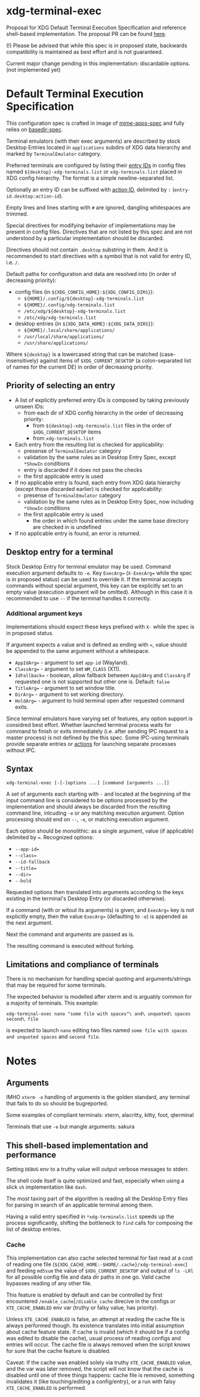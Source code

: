# xdg-terminal-exec

Proposal for XDG Default Terminal Execution Specification and reference
shell-based implementation. The proposal PR can be found
[here](https://gitlab.freedesktop.org/terminal-wg/specifications/-/merge_requests/3/diffs).

(!) Please be advised that while this spec is in proposed state, backwards
compatibility is maintained as best effort and is not guaranteed.

Current major change pending in this implementation: discardable options.
(not implemented yet)

# Default Terminal Execution Specification

This configuration spec is crafted in image of
[mime-apps-spec](https://specifications.freedesktop.org/mime-apps-spec/latest/ar01s02.html)
and fully relies on
[basedir-spec](https://standards.freedesktop.org/basedir-spec/basedir-spec-latest.html).

Terminal emulators (with their exec arguments) are described by stock Desktop
Entries located in `applications` subdirs of XDG data hierarchy and marked by
`TerminalEmulator` category.

Preferred terminals are configured by listing their
[entry IDs](https://specifications.freedesktop.org/desktop-entry-spec/latest/ar01s02.html#desktop-file-id)
in config files named `${desktop}-xdg-terminals.list` or `xdg-terminals.list`
placed in XDG config hierarchy. The format is a simple newline-separated list.

Optionally an entry ID can be suffixed with
[action ID](https://specifications.freedesktop.org/desktop-entry-spec/latest/ar01s11.html),
delimited by `:` (`entry-id.desktop:action-id`).

Empty lines and lines starting with `#` are ignored, dangling whitespaces are
trimmed.

Special directives for modifying behavior of implementations may be present in
config files. Directives that are not listed by this spec and are not understood
by a particular implementation should be discarded.

Directives should not contain `.desktop` substring in them. And it is
recommended to start directives with a symbol that is not valid for entry ID,
i.e. `/`.

Default paths for configuration and data are resolved into (in order of
decreasing priority):

- config files (in `${XDG_CONFIG_HOME}:${XDG_CONFIG_DIRS}`):
  - `${HOME}/.config/${desktop}-xdg-terminals.list`
  - `${HOME}/.config/xdg-terminals.list`
  - `/etc/xdg/${desktop}-xdg-terminals.list`
  - `/etc/xdg/xdg-terminals.list`
- desktop entries (in `${XDG_DATA_HOME}:${XDG_DATA_DIRS}`):
  - `${HOME}/.local/share/applications/`
  - `/usr/local/share/applications/`
  - `/usr/share/applications/`

Where `${desktop}` is a lowercased string that can be matched
(case-insensitively) against items of `$XDG_CURRENT_DESKTOP` (a colon-separated
list of names for the current DE) in order of decreasing priority.

## Priority of selecting an entry

- A list of explicitly preferred entry IDs is composed by taking previously
  unseen IDs:
  - from each dir of XDG config hierarchy in the order of decreasing priority:
    - from `${desktop}-xdg-terminals.list` files in the order of
      `$XDG_CURRENT_DESKTOP` items
    - from `xdg-terminals.list`
- Each entry from the resulting list is checked for applicability:
  - presense of `TerminalEmulator` category
  - validation by the same rules as in Desktop Entry Spec, except `*ShowIn`
    conditions
  - entry is discarded if it does not pass the checks
  - the first applicable entry is used
- If no applicable entry is found, each entry from XDG data hierarchy (except
  those discarded earlier) is checked for applicability:
  - presense of `TerminalEmulator` category
  - validation by the same rules as in Desktop Entry Spec, now including
    `*ShowIn` conditions
  - the first applicable entry is used
    - the order in which found entries under the same base directory are checked
      in is undefined
- If no applicable entry is found, an error is returned.

## Desktop entry for a terminal

Stock Desktop Entry for terminal emulator may be used. Command execution
argument defaults to `-e`. Key `ExecArg=` (`X-ExecArg=` while the spec is in
proposed status) can be used to override it. If the terminal accepts commands
without special argument, this key can be explicitly set to an empty value
(execution argument will be omitted). Although in this case it is recommended to
use `--` if the terminal handles it correctly.

### Additional argument keys

Implementations should expect these keys prefixed with `X-` while the spec is
in proposed status.

If argument expects a value and is defined as ending with `=`, value should be
appended to the same argument without a whitespace.

- `AppIdArg=` - argument to set `app-id` (Wayland).
- `ClassArg=` - argument to set `WM_CLASS` (X11).
- `IdFallback=` - boolean, allow fallback between `AppIdArg` and `ClassArg` if
  requested one is not supported but other one is. Default: `false`
- `TitleArg=` - argument to set window title.
- `DirArg=` - argument to set working directory.
- `HoldArg=` - argument to hold terminal open after requested command exits.

Since terminal emulators have varying set of features, any option support is
considred best effort. Whether launched terminal process waits for command to
finish or exits immediately (i.e. after sending IPC request to a master process)
is not defined by the this spec. Some IPC-using terminals provide separate
entries or
[actions](https://specifications.freedesktop.org/desktop-entry-spec/latest/ar01s11.html)
for launching separate processes without IPC.

## Syntax

```
xdg-terminal-exec [-[-]options ...] [command [arguments ...]]
```

A set of arguments each starting with `-` and located at the beginning of the
input command line is considered to be options processed by the implementation
and should always be discarded from the resulting command line, inlcuding `-e`
or any matching execution argument. Option processing should end on `--`, `-e`,
or matching execution argument.

Each option should be monolithic: as a single argument, value (if applicable)
delimited by `=`. Recognized options:

- `--app-id=`
- `--class=`
- `--id-fallback`
- `--title=`
- `--dir=`
- `--hold`

Requested options then translated into arguments according to the keys existing
in the terminal's Desktop Entry (or discarded otherwise).

If a command (with or witout its arguments) is given, and `ExecArg=` key is
not explicitly empty, then the value `ExecArg=` (defaulting to `-e`) is
appended as the next argument.

Next the command and arguments are passed as is.

The resulting command is executed without forking.

## Limitations and compliance of terminals

There is no mechanism for handling special quoting and arguments/strings that
may be required for some terminals.

The expected behavior is modelled after xterm and is arguably common for a
majority of terminals. This example:

```
xdg-terminal-exec nano "some file with spaces"\ and\ unquoted\ spaces second\ file
```

is expected to launch `nano` editing two files named
`some file with spaces and unquoted spaces` and `second file`.

# Notes

## Arguments

IMHO `xterm -e` handling of arguments is the golden standard, any terminal that
fails to do so should be bugreported.

Some examples of compliant terminals: xterm, alacritty, kitty, foot, qterminal

Terminals that use `-e` but mangle arguments: sakura

## This shell-based implementation and performance

Setting `DEBUG` env to a truthy value will output verbose messages to stderr.

The shell code itself is quite optimized and fast, especially when using a slick
`sh` implementation like `dash`.

The most taxing part of the algorithm is reading all the Desktop Entry files for
parsing in search of an applicable terminal among them.

Having a valid entry specified in `*xdg-terminals.list` speeds up the process
significantly, shifting the bottleneck to `find` calls for composing the list of
desktop entries.

### Cache

This implementation can also cache selected terminal for fast read at a cost of
reading one file (`${XDG_CACHE_HOME:-$HOME/.cache}/xdg-terminal-exec`) and
feeding `md5sum` the value of `$XDG_CURRENT_DESKTOP` and output of `ls -LRl` for
all possible config file and data dir paths in one go. Valid cache bypasses
reading of any other file.

This feature is enabled by default and can be controlled by first encountered
`/enable_cache`|`/disable_cache` direcive in the configs or `XTE_CACHE_ENABLED`
env var (truthy or falsy value, has priority).

Unless `XTE_CACHE_ENABLED` is false, an attempt at reading the cache file is
always performed though. Its existence translates into initial assumption about
cache feature state. If cache is invalid (which it should be if a config was
edited to disable the cache), usual process of reading configs and entries will
occur. The cache file is always removed when the script knows for sure that the
cache feature is disabled.

Caveat: If the cache was enabled solely via truthy `XTE_CACHE_ENABLED` value,
and the var was later removed, the script will not know that the cache is
disabled until one of three things happens: cache file is removed, something
invalidates it (like touching/editing a config/entry), or a run with falsy
`XTE_CACHE_ENABLED` is performed.
